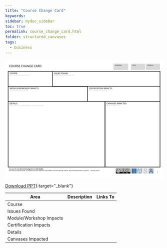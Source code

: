 ```yaml
---
title: "Course Change Card"
keywords: 
sidebar: mydoc_sidebar
toc: true
permalink: course_change_card.html
folder: structured_canvases
tags: 
  - business
---
```


![image001](media/course_change_card001.svg)

[Download PPT](media/ppt/course_change_card.ppt){:target="_blank"}

| Area | Description | Links To |
| --- | --- | --- |
| Course |   |   |
| Issues Found |   |   |
| Module/Workshop Impacts |   |   |
| Certification Impacts |   |   |
| Details |   |   |
| Canvases Impacted |   |   |